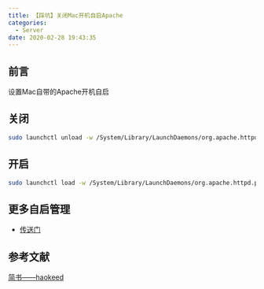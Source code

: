 ```yaml
---
title: 【踩坑】关闭Mac开机自启Apache
categories:
  - Server
date: 2020-02-28 19:43:35
---
```


## 前言

设置Mac自带的Apache开机自启

<!-- more -->

## 关闭

``` sh
sudo launchctl unload -w /System/Library/LaunchDaemons/org.apache.httpd.plist
```

## 开启

``` sh
sudo launchctl load -w /System/Library/LaunchDaemons/org.apache.httpd.plist
```

## 更多自启管理

- [传送门](/2020/05/08/系统自启脚本管理器/)

## 参考文献

[简书——haokeed](https://www.jianshu.com/p/b015b6375cf4)


